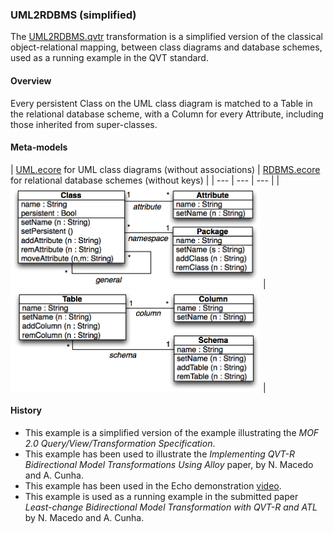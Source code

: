 ### UML2RDBMS (simplified)
The [UML2RDBMS.qvtr](UML2RDBMS.qvtr) transformation is a simplified version of the classical object-relational mapping, between class diagrams and database schemes, used as a running example in the QVT standard.

#### Overview
Every persistent Class on the UML class diagram is matched to a Table in the relational database scheme, with a Column for every Attribute, including those inherited from super-classes.

#### Meta-models
| [UML.ecore](UML.ecore) for UML class diagrams (without associations) | [RDBMS.ecore](RDBMS.ecore) for relational database schemes (without keys) |
| --- | --- | --- |
| <img src="UML_metamodel.png" alt="UML metamodel" width="400px"> | <img src="RDB_metamodel.png" alt="RDBMS metamodel" width="400px"> |

#### History
* This example is a simplified version of the example illustrating the *MOF 2.0 Query/View/Transformation Specification*.
* This example has been used to illustrate the *Implementing QVT-R Bidirectional Model Transformations Using Alloy* paper, by N. Macedo and A. Cunha.
* This example has been used in the Echo demonstration [video](vimeo.com/67716977/).
* This example is used as a running example in the submitted paper *Least-change Bidirectional Model Transformation with QVT-R and ATL* by N. Macedo and A. Cunha.
